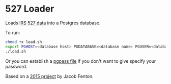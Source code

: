 # 527 Loader

Loads [IRS 527 data](https://forms.irs.gov/app/pod/dataDownload/dataDownload) into a Postgres database.

To run:
```bash
chmod +x load.sh
export PGHOST=<database host> PGDATABASE=<database name> PGUSER=<database user> PGPASSWORD=<database password>
./load.sh
```

Or you can establish a [pgpass file](https://www.postgresql.org/docs/9.4/libpq-pgpass.html) if you don't want to give specify your password.

Based on a [2015 project](https://github.com/jsfenfen/irs_527) by Jacob Fenton.
